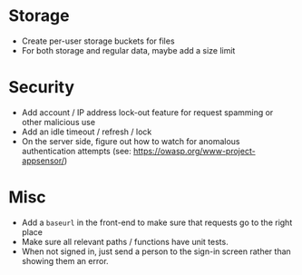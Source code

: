 # Storage

- Create per-user storage buckets for files
- For both storage and regular data, maybe add a size limit

# Security

- Add account / IP address lock-out feature for request spamming or other malicious use
- Add an idle timeout / refresh / lock
- On the server side, figure out how to watch for anomalous authentication attempts (see: https://owasp.org/www-project-appsensor/)

# Misc

- Add a `baseurl` in the front-end to make sure that requests go to the right place
- Make sure all relevant paths / functions have unit tests.
- When not signed in, just send a person to the sign-in screen rather than showing them an error.
